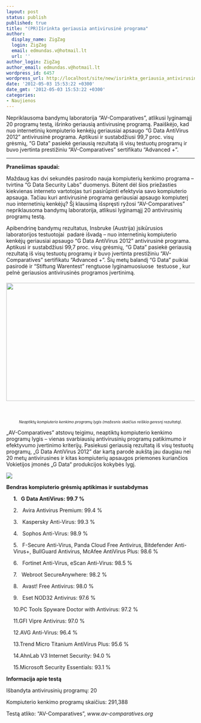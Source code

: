 ```yaml
---
layout: post
status: publish
published: true
title: "(PR)Išrinkta geriausia antivirusinė programa"
author:
  display_name: ZigZag
  login: ZigZag
  email: edmundas.v@hotmail.lt
  url: ''
author_login: ZigZag
author_email: edmundas.v@hotmail.lt
wordpress_id: 6457
wordpress_url: http://localhost/site/new/isrinkta_geriausia_antivirusine_programa/
date: '2012-05-03 15:53:22 +0300'
date_gmt: '2012-05-03 15:53:22 +0300'
categories:
- Naujienos
---
```

<p>
	Nepriklausoma bandymų laboratorija &ldquo;AV-Comparatives&rdquo;, atlikusi lyginamąjį 20 programų testą, i&scaron;rinko geriausią antivirusinę programą. Paai&scaron;kėjo, kad nuo internetinių kompiuterio kenkėjų geriausiai apsaugo &ldquo;G Data AntiVirus 2012&rdquo; antivirusinė programa. Aptikusi ir sustabdžiusi 99,7 proc. visų grėsmių, &ldquo;G Data&rdquo; pasiekė geriausią rezultatą i&scaron; visų testuotų programų ir buvo įvertinta prestižiniu &ldquo;AV-Comparatives&rdquo; sertifikatu &ldquo;Advanced +&rdquo;.</p>
<hr />
<p>
	<strong>Prane&scaron;imas spaudai:</strong></p>
<p>
	Maždaug kas dvi sekundės pasirodo nauja kompiuterių kenkimo programa &ndash; tvirtina &ldquo;G&nbsp;Data Security Labs&rdquo; duomenys. Būtent dėl &scaron;ios priežasties kiekvienas interneto vartotojas turi pasirūpinti efektyvia savo kompiuterio apsauga. Tačiau kuri antivirusinė programa geriausiai apsaugo kompiuterį nuo internetinių kenkėjų? &Scaron;į klausimą i&scaron;spręsti ryžosi &ldquo;AV-Comparatives&rdquo; nepriklausoma bandymų laboratorija, atlikusi lyginamąjį 20 antivirusinių programų testą.</p>
<p>
	Apibendrinę bandymų rezultatus, Insbruke (Austrija) įsikūrusios laboratorijos testuotojai &nbsp;padarė i&scaron;vadą &ndash; nuo internetinių kompiuterio kenkėjų geriausiai apsaugo &ldquo;G&nbsp;Data AntiVirus 2012&rdquo; antivirusinė programa. Aptikusi ir sustabdžiusi 99,7 proc. visų grėsmių, &ldquo;G Data&rdquo; pasiekė geriausią rezultatą i&scaron; visų testuotų programų ir buvo įvertinta prestižiniu &ldquo;AV-Comparatives&rdquo; sertifikatu &ldquo;Advanced +&rdquo;. &Scaron;ių metų balandį &ldquo;G Data&rdquo; puikiai pasirodė ir &ldquo;Stiftung Warentest&rdquo; rengtuose lyginamuosiuose &nbsp;testuose , kur pelnė geriausios antivirusinės programos įvertinimą.</p>
<p>
	<img alt="" src="http://technews.lt/userfiles/lent.jpg" style="margin-top: 5px; margin-bottom: 5px; width: 520px; height: 316px; " /> <!--[endif]--></p>
<p>
	&nbsp;</p>
<p style="text-align: center; ">
	<span style="font-size:10px;"><em>Neaptiktų kompiuterio kenkimo programų lygis (mažesnis skaičius rei&scaron;kia geresnį rezultatą).</em></span></p>
<p>
	&bdquo;AV-Comparatives&rdquo; atstovų teigimu, neaptiktų kompiuterio kenkimo programų lygis &ndash; vienas svarbiausių antivirusinių programų patikimumo ir efektyvumo įvertinimo kriterijų. Pasiekusi geriausią rezultatą i&scaron; visų testuotų programų, &bdquo;G&nbsp;Data AntiVirus 2012&rdquo; dar kartą parodė auk&scaron;tą jau daugiau nei 20 metų antivirusines ir kitas kompiuterių apsaugos priemones kuriančios Vokietijos įmonės &bdquo;G Data&ldquo; produkcijos kokybės lygį.</p>
<p>
	<img src="file:///C:UsersEdmundasAppDataLocalTempmsohtmlclip1&#65533;1clip_image001.jpg" /></p>
<p>
	<strong>Bendras kompiuterio grėsmių aptikimas ir sustabdymas</strong></p>
<p style="margin-left:14.2pt;">
	<strong>1.&nbsp;&nbsp; </strong><strong>G Data AntiVirus: 99.7 %</strong></p>
<p style="margin-left:14.2pt;">
	2.&nbsp;&nbsp; Avira Antivirus Premium: 99.4 %</p>
<p style="margin-left:14.2pt;">
	3.&nbsp;&nbsp; Kaspersky Anti-Virus: 99.3 %</p>
<p style="margin-left:14.2pt;">
	4.&nbsp;&nbsp; Sophos Anti-Virus: 98.9 %</p>
<p style="margin-left:14.2pt;">
	5.&nbsp;&nbsp; F-Secure Anti-Virus, Panda Cloud Free Antivirus, Bitdefender Anti-Virus+, BullGuard Antivirus, McAfee AntiVirus Plus: 98.6 %</p>
<p style="margin-left:14.2pt;">
	6.&nbsp;&nbsp; Fortinet Anti-Virus, eScan Anti-Virus: 98.5 %</p>
<p style="margin-left:14.2pt;">
	7.&nbsp;&nbsp; Webroot SecureAnywhere: 98.2 %</p>
<p style="margin-left:14.2pt;">
	8.&nbsp;&nbsp; Avast! Free Antivirus: 98.0 %</p>
<p style="margin-left:14.2pt;">
	9.&nbsp;&nbsp; Eset NOD32 Antivirus: 97.6 %</p>
<p style="margin-left:14.2pt;">
	10.PC Tools Spyware Doctor with Antivirus: 97.2 %</p>
<p style="margin-left:14.2pt;">
	11.GFI Vipre Antivirus: 97.0 %</p>
<p style="margin-left:14.2pt;">
	12.AVG Anti-Virus: 96.4 %</p>
<p style="margin-left:14.2pt;">
	13.Trend Micro Titanium AntiVirus Plus: 95.6 %</p>
<p style="margin-left:14.2pt;">
	14.AhnLab V3 Internet Security: 94.0 %</p>
<p style="margin-left:14.2pt;">
	15.Microsoft Security Essentials: 93.1 %</p>
<p>
	<strong>Informacija apie testą</strong></p>
<p>
	I&scaron;bandyta antivirusinių programų: 20</p>
<p>
	Kompiuterio kenkimo programų skaičius: 291,388</p>
<p>
	Testą atliko: &ldquo;AV-Comparatives&rdquo;, <em>www.av-comparatives.org</em></p>
